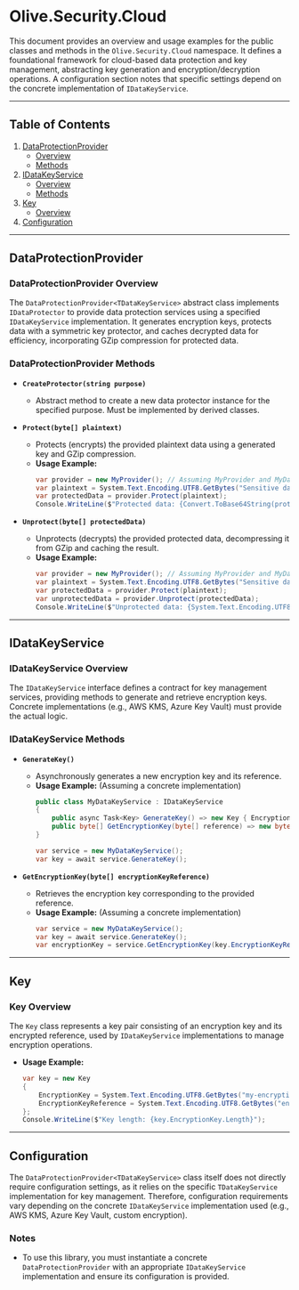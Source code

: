 # Olive.Security.Cloud

This document provides an overview and usage examples for the public classes and methods in the `Olive.Security.Cloud` namespace. It defines a foundational framework for cloud-based data protection and key management, abstracting key generation and encryption/decryption operations. A configuration section notes that specific settings depend on the concrete implementation of `IDataKeyService`.

---

## Table of Contents

1. [DataProtectionProvider<TDataKeyService>](#dataprotectionprovider)
   - [Overview](#dataprotectionprovider-overview)
   - [Methods](#dataprotectionprovider-methods)
2. [IDataKeyService](#idatakeyservice)
   - [Overview](#idatakeyservice-overview)
   - [Methods](#idatakeyservice-methods)
3. [Key](#key)
   - [Overview](#key-overview)
4. [Configuration](#configuration)

---

## DataProtectionProvider<TDataKeyService>

### DataProtectionProvider Overview

The `DataProtectionProvider<TDataKeyService>` abstract class implements `IDataProtector` to provide data protection services using a specified `IDataKeyService` implementation. It generates encryption keys, protects data with a symmetric key protector, and caches decrypted data for efficiency, incorporating GZip compression for protected data.

### DataProtectionProvider Methods

- **`CreateProtector(string purpose)`**
  - Abstract method to create a new data protector instance for the specified purpose. Must be implemented by derived classes.  

- **`Protect(byte[] plaintext)`**
  - Protects (encrypts) the provided plaintext data using a generated key and GZip compression.
  - **Usage Example:**
    ```csharp
    var provider = new MyProvider(); // Assuming MyProvider and MyDataKeyService are implemented
    var plaintext = System.Text.Encoding.UTF8.GetBytes("Sensitive data");
    var protectedData = provider.Protect(plaintext);
    Console.WriteLine($"Protected data: {Convert.ToBase64String(protectedData)}");
    ```

- **`Unprotect(byte[] protectedData)`**
  - Unprotects (decrypts) the provided protected data, decompressing it from GZip and caching the result.
  - **Usage Example:**
    ```csharp
    var provider = new MyProvider(); // Assuming MyProvider and MyDataKeyService are implemented
    var plaintext = System.Text.Encoding.UTF8.GetBytes("Sensitive data");
    var protectedData = provider.Protect(plaintext);
    var unprotectedData = provider.Unprotect(protectedData);
    Console.WriteLine($"Unprotected data: {System.Text.Encoding.UTF8.GetString(unprotectedData)}");
    ```

---

## IDataKeyService

### IDataKeyService Overview

The `IDataKeyService` interface defines a contract for key management services, providing methods to generate and retrieve encryption keys. Concrete implementations (e.g., AWS KMS, Azure Key Vault) must provide the actual logic.

### IDataKeyService Methods

- **`GenerateKey()`**
  - Asynchronously generates a new encryption key and its reference.
  - **Usage Example:** (Assuming a concrete implementation)
    ```csharp
    public class MyDataKeyService : IDataKeyService
    {
        public async Task<Key> GenerateKey() => new Key { EncryptionKey = new byte[16], EncryptionKeyReference = new byte[16] };
        public byte[] GetEncryptionKey(byte[] reference) => new byte[16];
    }

    var service = new MyDataKeyService();
    var key = await service.GenerateKey();
    ```

- **`GetEncryptionKey(byte[] encryptionKeyReference)`**
  - Retrieves the encryption key corresponding to the provided reference.
  - **Usage Example:** (Assuming a concrete implementation)
    ```csharp
    var service = new MyDataKeyService();
    var key = await service.GenerateKey();
    var encryptionKey = service.GetEncryptionKey(key.EncryptionKeyReference);
    ```

---

## Key

### Key Overview

The `Key` class represents a key pair consisting of an encryption key and its encrypted reference, used by `IDataKeyService` implementations to manage encryption operations.

- **Usage Example:**
  ```csharp
  var key = new Key
  {
      EncryptionKey = System.Text.Encoding.UTF8.GetBytes("my-encryption-key"),
      EncryptionKeyReference = System.Text.Encoding.UTF8.GetBytes("encrypted-ref")
  };
  Console.WriteLine($"Key length: {key.EncryptionKey.Length}");
  ```

---

## Configuration

The `DataProtectionProvider<TDataKeyService>` class itself does not directly require configuration settings, as it relies on the specific `TDataKeyService` implementation for key management. Therefore, configuration requirements vary depending on the concrete `IDataKeyService` implementation used (e.g., AWS KMS, Azure Key Vault, custom encryption).

 ### Notes
- To use this library, you must instantiate a concrete `DataProtectionProvider` with an appropriate `IDataKeyService` implementation and ensure its configuration is provided.